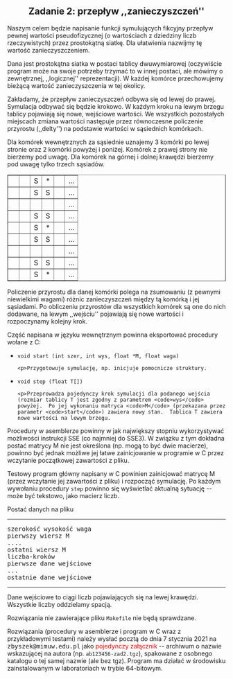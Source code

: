<h2 align=center>Zadanie 2: przepływ ,,zanieczyszczeń''</h2>

<p>Naszym celem będzie napisanie funkcji symulujących fikcyjny przepływ
pewnej wartości pseudofizycznej (o wartościach z dziedziny liczb 
rzeczywistych) przez prostokątną siatkę.  Dla ułatwienia nazwijmy tę
wartość zanieczyszczeniem.

<p>Dana jest prostokątna siatka w postaci tablicy dwuwymiarowej
(oczywiście program może na swoje potrzeby trzymać to w innej postaci,
ale mówimy o zewnętrznej, ,,logicznej'' reprezentacji).  W każdej
komórce przechowujemy bieżącą wartość zanieczyszczenia w tej okolicy.

<p>Zakładamy, że przepływ zanieczyszczeń odbywa się od lewej do prawej.
Symulacja odbywać się będzie krokowo.  W każdym kroku na lewym
brzegu tablicy pojawiają się nowe, wejściowe wartości.  We wszystkich 
pozostałych miejscach zmiana wartości następuje przez równoczesne policzenie
przyrostu (,,delty'') na podstawie wartości w sąsiednich komórkach.

<p>Dla komórek wewnętrznych za sąsiednie uznajemy 3 komórki po lewej
stronie oraz 2 komórki powyżej i poniżej.  Komórek z prawej strony
nie bierzemy pod uwagę.  Dla komórek na górnej i dolnej krawędzi
bierzemy pod uwagę tylko trzech sąsiadów.

<p><center><table border=1 width=30%>
<tbody align=center>
<tr><td>&nbsp&nbsp<td>&nbsp&nbsp<td>S<td>*<td>&nbsp&nbsp<td>...
<tr><td>&nbsp&nbsp<td>&nbsp&nbsp<td>S<td>S<td>&nbsp&nbsp<td>...
<tr><td>&nbsp&nbsp<td>&nbsp&nbsp<td>&nbsp<td>&nbsp&nbsp<td>&nbsp&nbsp<td>...
<tr><td>&nbsp&nbsp<td>&nbsp&nbsp<td>S<td>S<td>&nbsp&nbsp<td>...
<tr><td>&nbsp&nbsp<td>&nbsp&nbsp<td>S<td>*<td>&nbsp&nbsp<td>...
<tr><td>&nbsp&nbsp<td>&nbsp&nbsp<td>S<td>S<td>&nbsp&nbsp<td>...
<tr><td>&nbsp&nbsp<td>&nbsp&nbsp<td>&nbsp<td>&nbsp&nbsp<td>&nbsp&nbsp<td>...
<tr><td>&nbsp&nbsp<td>&nbsp&nbsp<td>S<td>S<td>&nbsp&nbsp<td>...
<tr><td>&nbsp&nbsp<td>&nbsp&nbsp<td>S<td>*<td>&nbsp&nbsp<td>...
<tr>
</tbody></table></center>

<p>Policzenie przyrostu dla danej komórki polega na zsumowaniu (z pewnymi 
niewielkimi wagami) różnic zanieczyszczeń między tą komórką i jej sąsiadami.
Po obliczeniu przyrostów dla wszystkich komórek są one do nich dodawane,
na lewym ,,wejściu'' pojawiają się nowe wartości i rozpoczynamy kolejny
krok. 

<p>Część napisana w języku wewnętrznym powinna eksportować procedury
wołane z C:
<ul>
<li><p><code>void start (int szer, int wys, float *M, float waga)</code>
    
    <p>Przygotowuje symulację, np. inicjuje pomocnicze struktury.
<li><p><code>void step (float T[])</code>

    <p>Przeprowadza pojedynczy krok symulacji dla podanego wejścia
    (rozmiar tablicy T jest zgodny z parametrem <code>wys</code>
    powyżej.  Po jej wykonaniu matryca <code>M</code> (przekazana przez 
    parametr <code>start</code>) zawiera nowy stan.  Tablica T zawiera
    nowe wartości na lewym brzegu.
</ul>

<p>Procedury w asemblerze powinny w jak największy stopniu wykorzystywać
możliwości instrukcji SSE (co najmniej do SSE3).  W związku z tym dokładna
postać matrycy M nie jest określona (np. mogą to być dwie macierze),
powinno być jednak możliwe jej łatwe zainicjowanie w programie w C przez
wczytanie początkowej zawartości z pliku.

<p>Testowy program główny napisany w C powinien zainicjować matrycę M
(przez wczytanie jej zawartości z pliku) i rozpocząć symulację.  
Po każdym wywołaniu procedury <code>step</code> powinno się wyświetlać 
aktualną sytuację -- może być tekstowo, jako macierz liczb.

<p>Postać danych na pliku
<hr>
<pre>
szerokość wysokość waga
pierwszy wiersz M
....
ostatni wiersz M
liczba-kroków
pierwsze dane wejściowe 
...
ostatnie dane wejściowe
</pre>
<hr>

<p>Dane wejściowe to ciągi liczb pojawiających się na lewej krawędzi.
Wszystkie liczby oddzielamy spacją.

<p>Rozwiązania nie zawierające pliku <code>Makefile</code> nie będą
sprawdzane.

<p>Rozwiązania (procedury w asemblerze i program w C wraz z przykładowymi 
testami) należy wysłać pocztą do dnia 7 stycznia 2021 na 
<tt>zbyszek@mimuw.edu.pl</tt> jako <font color=red>pojedynczy 
załącznik</font> -- archiwum o nazwie wskazującej na autora (np.
<code>ab123456-zad2.tgz</code>), spakowane z osobnego katalogu o tej samej
nazwie (ale bez tgz).  Program ma działać w środowisku zainstalowanym 
w laboratoriach w trybie 64-bitowym.
